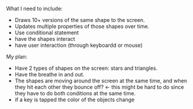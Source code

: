 What I need to include:
- Draws 10+ versions of the same shape to the screen.
- Updates multiple properties of those shapes over time.
- Use conditional statement
- have the shapes interact
- have user interaction (through keyboardd or mouse)

My plan:
- Have 2 types of shapes on the screen: stars and triangles.
- Have the breathe in and out.
- The shapes are moving around the screen at the same time, and when they hit each other they bounce off? <- this might be hard to do since they have to do both conditions at the same time.
- if a key is tapped the color of the objects change
